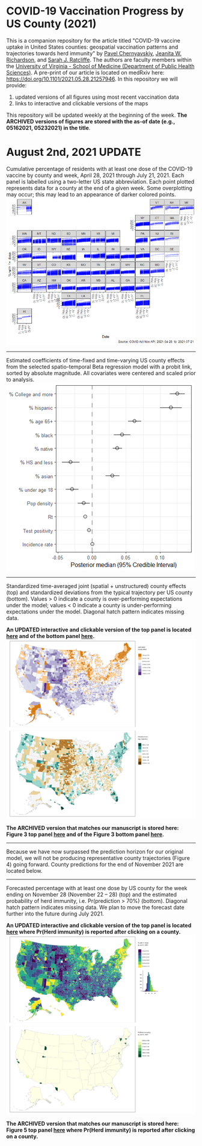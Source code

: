 # COVID-19 Vaccination Progress by US County (2021)
This is a companion repository for the article titled "COVID-19 vaccine uptake in United States counties: geospatial vaccination patterns and trajectories towards herd immunity" by [Pavel Chernyavskiy](https://med.virginia.edu/phs/2021/01/26/chernyavskiy-pavel-ph-d/), [Jeanita W. Richardson](https://med.virginia.edu/phs/2017/09/07/richardson-jeanita-w-ph-d-m-ed/), and [Sarah J. Ratcliffe](https://med.virginia.edu/phs/2018/02/16/ratcliffe-sarah-j-ph-d/). The authors are faculty members within the [University of Virginia - School of Medicine (Department of Public Health Sciences)](https://med.virginia.edu/phs/). A pre-print of our article is located on medRxiv here: https://doi.org/10.1101/2021.05.28.21257946. 
In this repository we will provide:
1) updated versions of all figures using most recent vaccination data
2) links to interactive and clickable versions of the maps

This repository will be updated weekly at the beginning of the week. **The ARCHIVED versions of figures are stored with the as-of date (e.g., 05162021, 05232021) in the title**.

# August 2nd, 2021 UPDATE
Cumulative percentage of residents with at least one dose of the COVID-19 vaccine by county and week, April 28, 2021 through July 21, 2021. Each panel is labelled using a two-letter US state abbreviation. Each point plotted represents data for a county at the end of a given week. Some overplotting may occur; this may lead to an appearance of darker colored points.
![Figure 1](Fig1_vac_by_state_07212021.png)
___

Estimated coefficients of time-fixed and time-varying US county effects from the selected spatio-temporal Beta regression model with a probit link, sorted by absolute magnitude. All covariates were centered and scaled prior to analysis.	
![Figure 2](Fig2_fixed_effects_07212021.png)
___

Standardized time-averaged joint (spatial + unstructured) county effects (top) and standardized deviations from the typical trajectory per US county (bottom). Values > 0 indicate a county is over-performing expectations under the model; values < 0 indicate a county is under-performing expectations under the model. Diagonal hatch pattern indicates missing data.

**An UPDATED interactive and clickable version of the top panel is located [here](https://pchern.carto.com/builder/c592cfff-ba03-4b0c-982d-d333b131971f/embed) and of the bottom panel [here](https://pchern.carto.com/builder/1b20369d-ae3e-4939-9adf-192912ea787c/embed).**
![Figure 3](Fig3_county_ints_slps_07212021.png)

**The ARCHIVED version that matches our manuscript is stored here: Figure 3 top panel [here](https://pchern.carto.com/builder/132aa63e-384a-4831-819b-7953264f3974/embed) and of the Figure 3 bottom panel [here](https://pchern.carto.com/builder/bc5c7451-c367-4a4b-9daf-109e77962cae/embed).**
___

Because we have now surpassed the prediction horizon for our original model, we will not be producing representative county trajectories (Figure 4) going forward. County predictions for the end of November 2021 are located below.
___

Forecasted percentage with at least one dose by US county for the week ending on November 28 (November 22 – 28) (top) and the estimated probability of herd immunity, i.e. Pr(prediction > 70%) (bottom). Diagonal hatch pattern indicates missing data. We plan to move the forecast date further into the future during July 2021. 

**An UPDATED interactive and clickable version of the top panel is located [here](https://pchern.carto.com/builder/0d978e22-8bd1-4903-a095-c36b1cfbe3bc/embed) where Pr(Herd immunity) is reported after clicking on a county.**
![Figure 5](Fig5_predJuly31_07212021.png)

**The ARCHIVED version that matches our manuscript is stored here: Figure 5 top panel [here](https://pchern.carto.com/builder/434f9cf0-a03e-4335-aac3-85788014aa75/embed) where Pr(Herd immunity) is reported after clicking on a county.**
